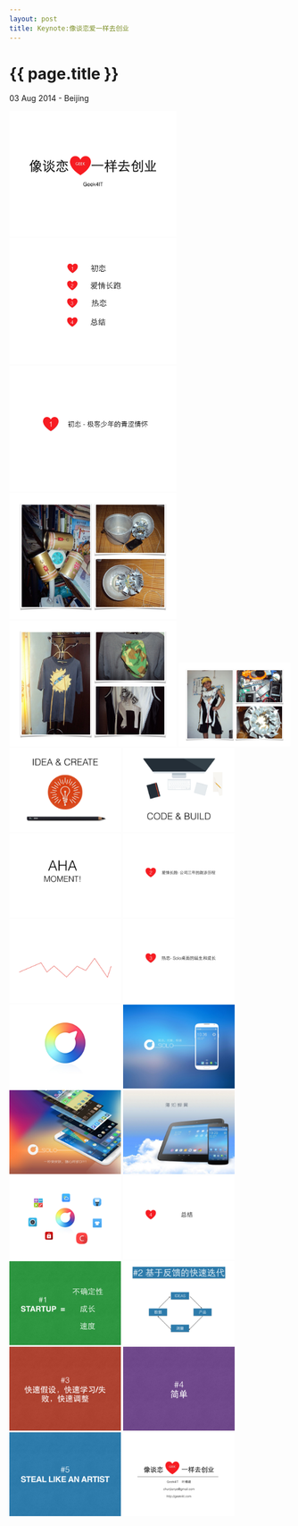 ```yaml
---
layout: post
title: Keynote:像谈恋爱一样去创业
---
```


{{ page.title }}
================

<p class="meta">03 Aug 2014 - Beijing</p>


<img src="/images/startup/像谈恋爱一样去创业001.jpg" width="300" />
<img src="/images/startup/像谈恋爱一样去创业002.jpg" width="300" />
<img src="/images/startup/像谈恋爱一样去创业003.jpg" width="300" />
<img src="/images/startup/像谈恋爱一样去创业004.jpg" width="300" />
<img src="/images/startup/像谈恋爱一样去创业005.jpg" width="300" />
<img src="/images/startup/像谈恋爱一样去创业006.jpg" width="200" />
<img src="/images/startup/像谈恋爱一样去创业007.jpg" width="200" />
<img src="/images/startup/像谈恋爱一样去创业008.jpg" width="200" />
<img src="/images/startup/像谈恋爱一样去创业009.jpg" width="200" />
<img src="/images/startup/像谈恋爱一样去创业010.jpg" width="200" />
<img src="/images/startup/像谈恋爱一样去创业011.jpg" width="200" />
<img src="/images/startup/像谈恋爱一样去创业012.jpg" width="200" />
<img src="/images/startup/像谈恋爱一样去创业013.jpg" width="200" />
<img src="/images/startup/像谈恋爱一样去创业014.jpg" width="200" />
<img src="/images/startup/像谈恋爱一样去创业015.jpg" width="200" />
<img src="/images/startup/像谈恋爱一样去创业016.jpg" width="200" />
<img src="/images/startup/像谈恋爱一样去创业017.jpg" width="200" />
<img src="/images/startup/像谈恋爱一样去创业018.jpg" width="200" />
<img src="/images/startup/像谈恋爱一样去创业019.jpg" width="200" />
<img src="/images/startup/像谈恋爱一样去创业020.jpg" width="200" />
<img src="/images/startup/像谈恋爱一样去创业021.jpg" width="200" />
<img src="/images/startup/像谈恋爱一样去创业022.jpg" width="200" />
<img src="/images/startup/像谈恋爱一样去创业023.jpg" width="200" />
<img src="/images/startup/像谈恋爱一样去创业024.jpg" width="200" />
